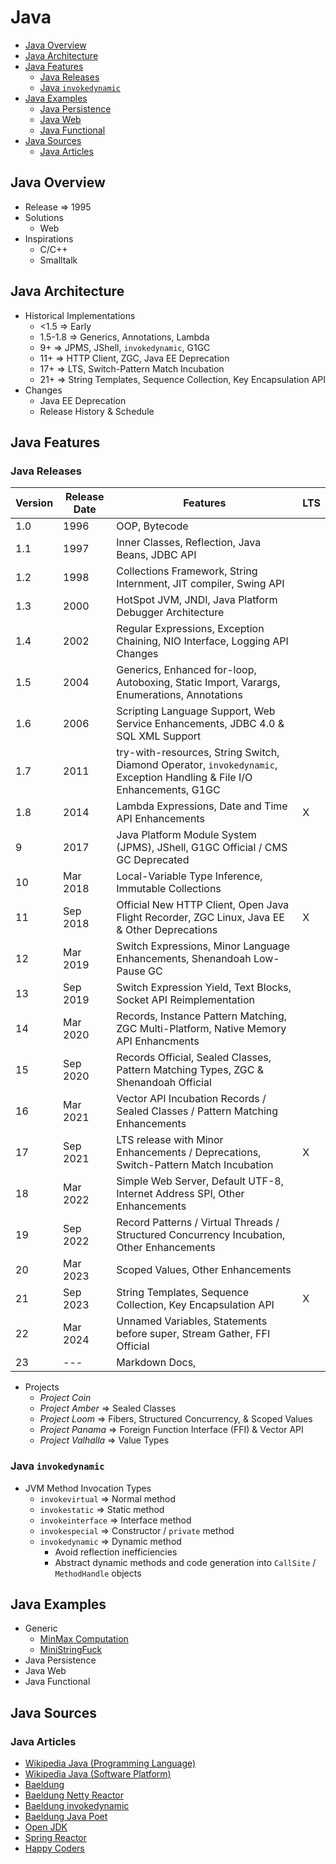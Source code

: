 # Java

<!-- npm i --save markdown-toc -->

<!-- toc -->

- [Java Overview](#java-overview)
- [Java Architecture](#java-architecture)
- [Java Features](#java-features)
    * [Java Releases](#java-releases)
    * [Java `invokedynamic`](#java-invokedynamic)
- [Java Examples](#java-examples)
    * [Java Persistence](#java-persistence)
    * [Java Web](#java-web)
    * [Java Functional](#java-functional)
- [Java Sources](#java-sources)
    * [Java Articles](#java-articles)

<!-- tocstop -->

## Java Overview

* Release => 1995
* Solutions
    * Web
* Inspirations
    * C/C++
    * Smalltalk

## Java Architecture

* Historical Implementations
    * <1.5 => Early
    * 1.5-1.8 => Generics, Annotations, Lambda
    * 9+ => JPMS, JShell, `invokedynamic`, G1GC
    * 11+ => HTTP Client, ZGC, Java EE Deprecation
    * 17+ => LTS, Switch-Pattern Match Incubation
    * 21+ => String Templates, Sequence Collection, Key Encapsulation API
* Changes
    * Java EE Deprecation
    * Release History & Schedule

## Java Features

### Java Releases

| Version | Release Date | Features                                                                                                               | LTS |
|---------|--------------|------------------------------------------------------------------------------------------------------------------------|-----|
| 1.0     | 1996         | OOP, Bytecode                                                                                                          |     |
| 1.1     | 1997         | Inner Classes, Reflection, Java Beans, JDBC API                                                                        |     |
| 1.2     | 1998         | Collections Framework, String Internment, JIT compiler, Swing API                                                      |     |
| 1.3     | 2000         | HotSpot JVM, JNDI, Java Platform Debugger Architecture                                                                 |     |
| 1.4     | 2002         | Regular Expressions, Exception Chaining, NIO Interface, Logging API Changes                                            |     |
| 1.5     | 2004         | Generics, Enhanced for-loop, Autoboxing, Static Import, Varargs, Enumerations, Annotations                             |     |
| 1.6     | 2006         | Scripting Language Support, Web Service Enhancements,  JDBC 4.0 & SQL XML Support                                      |     | 
| 1.7     | 2011         | try-with-resources, String Switch, Diamond Operator, `invokedynamic`, Exception Handling & File I/O Enhancements, G1GC |     |
| 1.8     | 2014         | Lambda Expressions, Date and Time API Enhancements                                                                     | X   |
| 9       | 2017         | Java Platform Module System (JPMS), JShell, G1GC Official / CMS GC Deprecated                                          |     | 
| 10      | Mar 2018     | Local-Variable Type Inference, Immutable Collections                                                                   |     |
| 11      | Sep 2018     | Official New HTTP Client, Open Java Flight Recorder, ZGC Linux, Java EE & Other Deprecations                           | X   |
| 12      | Mar 2019     | Switch Expressions, Minor Language Enhancements, Shenandoah Low-Pause GC                                               |     | 
| 13      | Sep 2019     | Switch Expression Yield, Text Blocks, Socket API Reimplementation                                                      |     |
| 14      | Mar 2020     | Records, Instance Pattern Matching, ZGC Multi-Platform, Native Memory API Enhancments                                  |     |
| 15      | Sep 2020     | Records Official, Sealed Classes, Pattern Matching Types, ZGC & Shenandoah Official                                    |     |
| 16      | Mar 2021     | Vector API Incubation Records / Sealed Classes / Pattern Matching Enhancements                                         |     |
| 17      | Sep 2021     | LTS release with Minor Enhancements / Deprecations, Switch-Pattern Match Incubation                                    | X   |   
| 18      | Mar 2022     | Simple Web Server, Default UTF-8, Internet Address SPI, Other Enhancements                                             |     |
| 19      | Sep 2022     | Record Patterns / Virtual Threads / Structured Concurrency Incubation, Other Enhancements                              |     |
| 20      | Mar 2023     | Scoped Values, Other Enhancements                                                                                      |     |
| 21      | Sep 2023     | String Templates, Sequence Collection, Key Encapsulation API                                                           | X   |
| 22      | Mar 2024     | Unnamed Variables, Statements before super, Stream Gather, FFI Official                                                |     |
| 23      | ---          | Markdown Docs,                                                                                                         |     |

* Projects
    * _Project Coin_
    * _Project Amber_ => Sealed Classes
    * _Project Loom_ => Fibers, Structured Concurrency, & Scoped Values
    * _Project Panama_ => Foreign Function Interface (FFI) & Vector API
    * _Project Valhalla_ => Value Types

### Java `invokedynamic`

* JVM Method Invocation Types
    * `invokevirtual` => Normal method
    * `invokestatic` => Static method
    * `invokeinterface` => Interface method
    * `invokespecial` => Constructor / `private` method
    * `invokedynamic` => Dynamic method
        * Avoid reflection inefficiencies
        * Abstract dynamic methods and code generation into `CallSite` / `MethodHandle` objects

## Java Examples

* Generic
    * [MinMax Computation](jvm-languages-tour-gradle-java/app/src/main/java/tech/leafwinglabs/MinMaxComputation.java)
    * [MiniStringFuck](jvm-languages-tour-gradle-java/app/src/main/java/tech/leafwinglabs/MiniStringFuck.java)
* Java Persistence
* Java Web
* Java Functional

## Java Sources

### Java Articles

* [Wikipedia Java (Programming Language)](https://en.wikipedia.org/wiki/Java_%28programming_language%29)
* [Wikipedia Java (Software Platform)](https://en.wikipedia.org/wiki/Java_(software_platform))
* [Baeldung](https://www.baeldung.com/)
* [Baeldung Netty Reactor](https://www.baeldung.com/spring-boot-reactor-netty)
* [Baeldung invokedynamic](https://www.baeldung.com/java-invoke-dynamic)
* [Baeldung Java Poet](https://www.baeldung.com/java-poet)
* [Open JDK](https://openjdk.org/)
* [Spring Reactor](https://projectreactor.io/docs/core/release/reference/)
* [Happy Coders](https://www.happycoders.eu/)
